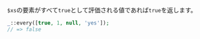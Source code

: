 `$xs`の要素がすべて`true`として評価される値であれば`true`を返します。

```php
_::every([true, 1, null, 'yes']);
// => false
```
